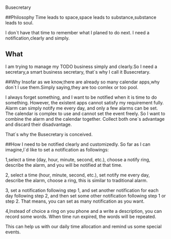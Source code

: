 Busecretary

##Philosophy
Time leads to space,space leads to substance,substance leads to soul.

I don`t have that time to remember what I planed to do next. I need
a notification,clearly and simply.

## What
I am trying to manage my TODO business simply and clearly.So I need a 
secretary,a smart business secretary, that`s why I call it Busecretary.

##Why
Insofar as we know,there are already so many calendar apps,why don`t
I use them.Simply saying,they are too comlex or too pool.

I always forget something, and I want to be notified when it is time
to do something. However, the existent apps cannot satisfy my 
requirement fully. Alarm can simply notify me every day, and only a
few alarms can be set. The calendar is complex to use and cannot set
the event freely. So I want to combine the alarm and the calendar
together. Collect both one`s advantage and discard their disadvantage.

That`s why the Busecretary  is conceived.

##How
I need to be notified clearly and customizedly. So far as I can 
imagine,I`d like to set a notification as followings:

1,select a time (day, hour, minute, second, etc.), choose a notify
ring, describe the alarm, and you will be notified at that time.

2, select a time (hour, minute, second, etc.), set notify me every
day, describe the alarm, choose a ring, this is similar to traditional
alarm. 

3, set a notification following step 1, and set another notification
for each day following step 2, and then set some other notification
following step 1 or step 2. That means, you can set as many
notification as you want. 

4,Instead of choice a ring on you phone and a write a description,
you can record some words. When time run expired, the words will be
repeated.

This can help us with our daily time allocation and remind us some
special events.


